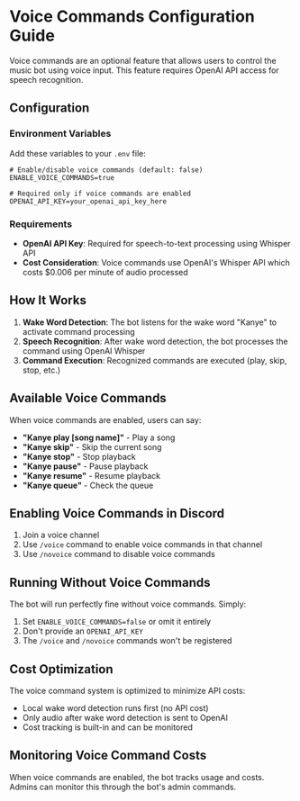 # Voice Commands Configuration Guide

Voice commands are an optional feature that allows users to control the music bot using voice input. This feature requires OpenAI API access for speech recognition.

## Configuration

### Environment Variables

Add these variables to your `.env` file:

```env
# Enable/disable voice commands (default: false)
ENABLE_VOICE_COMMANDS=true

# Required only if voice commands are enabled
OPENAI_API_KEY=your_openai_api_key_here
```

### Requirements

- **OpenAI API Key**: Required for speech-to-text processing using Whisper API
- **Cost Consideration**: Voice commands use OpenAI's Whisper API which costs $0.006 per minute of audio processed

## How It Works

1. **Wake Word Detection**: The bot listens for the wake word "Kanye" to activate command processing
2. **Speech Recognition**: After wake word detection, the bot processes the command using OpenAI Whisper
3. **Command Execution**: Recognized commands are executed (play, skip, stop, etc.)

## Available Voice Commands

When voice commands are enabled, users can say:
- **"Kanye play [song name]"** - Play a song
- **"Kanye skip"** - Skip the current song
- **"Kanye stop"** - Stop playback
- **"Kanye pause"** - Pause playback
- **"Kanye resume"** - Resume playback
- **"Kanye queue"** - Check the queue

## Enabling Voice Commands in Discord

1. Join a voice channel
2. Use `/voice` command to enable voice commands in that channel
3. Use `/novoice` command to disable voice commands

## Running Without Voice Commands

The bot will run perfectly fine without voice commands. Simply:
1. Set `ENABLE_VOICE_COMMANDS=false` or omit it entirely
2. Don't provide an `OPENAI_API_KEY`
3. The `/voice` and `/novoice` commands won't be registered

## Cost Optimization

The voice command system is optimized to minimize API costs:
- Local wake word detection runs first (no API cost)
- Only audio after wake word detection is sent to OpenAI
- Cost tracking is built-in and can be monitored

## Monitoring Voice Command Costs

When voice commands are enabled, the bot tracks usage and costs. Admins can monitor this through the bot's admin commands.